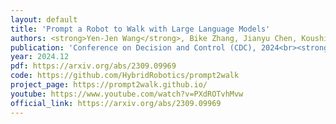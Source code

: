 ```yaml
---
layout: default
title: 'Prompt a Robot to Walk with Large Language Models'
authors: <strong>Yen-Jen Wang</strong>, Bike Zhang, Jianyu Chen, Koushil Sreenath
publication: 'Conference on Decision and Control (CDC), 2024<br><strong><font color="#FF0000">Invited Paper</font></strong><br><strong><font color="#FF0000">Oral Presentation</font></strong>'
year: 2024.12
pdf: https://arxiv.org/abs/2309.09969
code: https://github.com/HybridRobotics/prompt2walk
project_page: https://prompt2walk.github.io/
youtube: https://www.youtube.com/watch?v=PXdROTvhMvw
official_link: https://arxiv.org/abs/2309.09969
---
```


